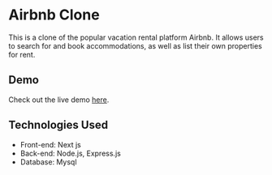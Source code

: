 # Airbnb Clone

This is a clone of the popular vacation rental platform Airbnb. It allows users to search for and book accommodations, as well as list their own properties for rent.

## Demo

Check out the live demo  [here](https://air.sachetsubedi001.com.np).

## Technologies Used

- Front-end: Next js
- Back-end: Node.js, Express.js
- Database: Mysql
